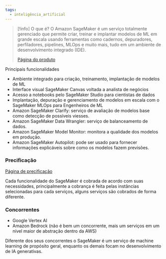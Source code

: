 ```yaml
---
tags:
  - inteligência_artificial
---
```

> [!info] O que é?
> O Amazon SageMaker é um serviço totalmente gerenciado que permite criar, treinar e implantar modelos de ML em grande escala usando ferramentas como cadernos, depuradores, perfiladores, pipelines, MLOps e muito mais, tudo em um ambiente de desenvolvimento integrado (IDE).
> 
> [Página do produto](https://aws.amazon.com/pt/sagemaker/)

Principais funcionalidades

- Ambiente integrado para criação, treinamento, implantação de modelos de ML
- Interface visual SageMaker Canvas voltada a analista de negócios
- Acesso a notebooks pelo SageMaker Studio para cientistas de dados
- Implantação, depuração e gerenciamento de modelos em escala com o SageMaker MLOps para Engenheiros de ML
- Amazon SageMaker Clarify: serviço de avaliação de modelos base como detecção de possíveis viesses.
- Amazon SageMaker Data Wrangler: serviço de balanceamento de dados.
- Amazon SageMaker Model Monitor: monitora a qualidade dos modelos em produção.
- Amazon SageMaker Autopilot: pode ser usado para fornecer informações explicáveis sobre como os modelos fazem previsões.


### Precificação
[Página de precificação](https://aws.amazon.com/pt/sagemaker/pricing/?nc=sn&loc=4)

Cada funcionalidade do SageMaker é cobrada de acordo com suas necessidades, principalmente a cobrança é feita pelas instâncias selecionadas para cada serviços, alguns serviços são cobrados de forma diferente.

### Concorrentes

- Google Vertex AI
- Amazon Bedrock (não é bem um concorrente, mais um serviços em um nível maior de abstração dentro da AWS)

Diferente dos seus concorrentes o SageMaker é um serviço de machine learning de propósito geral, enquanto os demais focam no desenvolvimento de IA generativas.